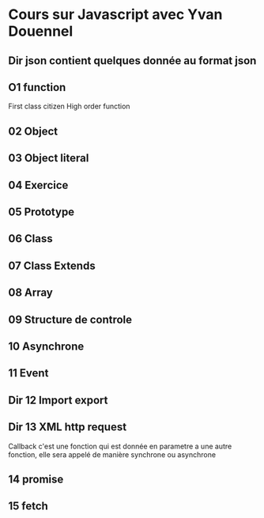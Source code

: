 # Cours sur Javascript avec Yvan Douennel

## Dir json contient quelques donnée au format json

## O1 function
  First class citizen
  High order function
## 02 Object

## 03 Object literal

## 04 Exercice

## 05 Prototype

## 06 Class

## 07 Class Extends

## 08 Array

## 09 Structure de controle

## 10 Asynchrone

## 11 Event

## Dir 12 Import export 

## Dir 13 XML http request 

Callback c'est une fonction qui est donnée en parametre a une autre fonction, elle sera appelé de manière synchrone ou asynchrone

## 14 promise

## 15 fetch
